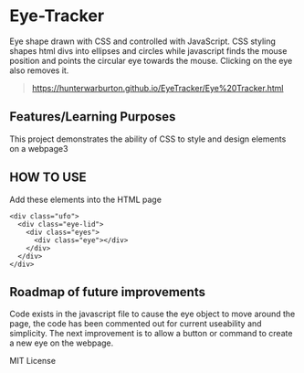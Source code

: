 # Eye-Tracker

Eye shape drawn with CSS and controlled with JavaScript. CSS styling shapes html divs into ellipses and circles while javascript finds the mouse position and points the circular eye towards the mouse. Clicking on the eye also removes it.

> https://hunterwarburton.github.io/EyeTracker/Eye%20Tracker.html


## Features/Learning Purposes
This project demonstrates the ability of CSS to style and design elements on a webpage3


## HOW TO USE
Add these elements into the HTML page
<link rel="stylesheet" href="eye-tracker.css">

<div class="eyeHolder" onclick="remove(this)">

    <div class="ufo">
      <div class="eye-lid">
        <div class="eyes">
          <div class="eye"></div>
        </div>
      </div>
    </div>
  
  </div>

<script src="eyeTracker.js"></script> 


## Roadmap of future improvements
Code exists in the javascript file to cause the eye object to move around the page, the code has been commented out for current useability and simplicity.
The next improvement is to allow a button or command to create a new eye on the webpage.


MIT License
